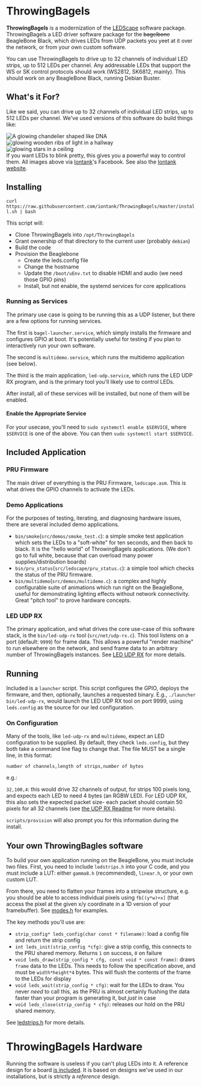 # ThrowingBagels
**ThrowingBagels** is a modernization of the [LEDScape](https://github.com/osresearch/LEDscape) software package. ThrowingBagels a LED driver software package for the ~~bagelbone~~ BeagleBone Black, which drives LEDs from UDP packets you yeet at it over the network, or from your own custom software.

You can use ThrowingBagels to drive up to 32 channels of individual LED strips, up to 512 LEDs per channel. Any addressable LEDs that support the WS or SK control protocols should work (WS2812, SK6812, mainly). This should work on any BeagleBone Black, running Debian Buster. 

## What's it For?

Like we said, you can drive up to 32 channels of individual LED strips, up to 512 LEDs per channel. We've used versions of this software do build things like:

<img src="https://scontent-iad3-1.xx.fbcdn.net/v/t1.0-9/116045555_3325317597554891_4327759825400826384_o.jpg?_nc_cat=109&ccb=2&_nc_sid=730e14&_nc_ohc=aKF5Na3_B4MAX-WHwRL&_nc_ht=scontent-iad3-1.xx&oh=0873e2bcc1b90285b050cad9387dc257&oe=601E9460" alt="A glowing chandelier shaped like DNA"><br>
<img src="https://scontent-iad3-1.xx.fbcdn.net/v/t1.0-9/58647137_2324273157659345_6396779893861908480_o.jpg?_nc_cat=107&ccb=2&_nc_sid=730e14&_nc_ohc=-8iVCu1GFMUAX87Duey&_nc_oc=AQkxYJ004FSru7iFLA0ndSbRETY3FdgqJMQmmNeY7NA0zjADilf0o4iLe0weGxVQGwg&_nc_ht=scontent-iad3-1.xx&oh=905f29edce7cdd55c952dbce3844a83c&oe=601D32A7" alt="glowing wooden ribs of light in a hallway"><br>
<img src="https://scontent-iad3-1.xx.fbcdn.net/v/t1.0-9/53599035_2247262275360434_2253813556346617856_o.jpg?_nc_cat=102&ccb=2&_nc_sid=730e14&_nc_ohc=xiAvPQfi2TMAX8r0f9K&_nc_ht=scontent-iad3-1.xx&oh=5340423ff10356f8e52074a12ba6b3e4&oe=601E7726" alt="glowing stars in a ceiling"><br>
If you want LEDs to blink pretty, this gives you a powerful way to control them. All images above via [Iontank](https://www.facebook.com/Iontank)'s Facebook. See also the [Iontank website](http://iontank.com).

## Installing
`curl https://raw.githubusercontent.com/iontank/ThrowingBagels/master/install.sh | bash`

This script will:

* Clone ThrowingBagels into `/opt/ThrowingBagels`
* Grant ownership of that directory to the current user (probably `debian`)
* Build the code
* Provision the Beaglebone
  * Create the leds.config file
  * Change the hostname
  * Update the `/boot/uEnv.txt` to disable HDMI and audio (we need those GPIO pins)
  * Install, but not enable, the systemd services for core applications

### Running as Services
The primary use case is going to be running this as a UDP listener, but there are a few options for running services.

The first is `bagel-launcher.service`, which simply installs the firmware and configures GPIO at boot. It's potentially useful for testing if you plan to interactively run your own software.

The second is `multidemo.service`, which runs the multidemo application (see below).

The third is the main application, `led-udp.service`, which runs the LED UDP RX program, and is the primary tool you'll likely use to control LEDs.

After install, all of these services will be installed, but none of them will be enabled.

#### Enable the Appropriate Service
For your usecase, you'll need to `sudo systemctl enable $SERVICE`, where `$SERVICE` is one of the above. You can then `sudo systemctl start $SERVICE`.

## Included Application
### PRU Firmware
The main driver of everything is the PRU Firmware, `ledscape.asm`. This is what drives the GPIO channels to activate the LEDs.

### Demo Applications
For the purposes of testing, iterating, and diagnosing hardware issues, there are several included demo applications.

* `bin/smoke`(`src/demos/smoke_test.c`): a simple smoke test application which sets the LEDs to a "soft-white" for ten seconds, and then back to black. It is the "hello world" of ThrowingBagels applications. (We don't go to full white, because that can overload many power supplies/distribution boards)
* `bin/pru_status`(`src/ledscape/pru_status.c`): a simple tool which checks the status of the PRU firmware.
* `bin/multidemo`(`src/demos/multidemo.c`): a complex and highly configurable suite of animations which run right on the BeagleBone, useful for demonstrating lighting effects without network connectivity. Great "pitch tool" to prove hardware concepts.

### LED UDP RX
The primary application, and what drives the core use-case of this software stack, is the `bin/led-udp-rx` tool (`src/net/udp-rx.c`). This tool listens on a port (default: `9999`) for frame data. This allows a powerful "render machine" to run elsewhere on the network, and send frame data to an arbitrary number of ThrowingBagels instances. See [LED UDP RX](src/net/README.md) for more details.

## Running
Included is a `launcher` script. This script configures the GPIO, deploys the firmware, and then, optionally, launches a requested binary. E.g., `./launcher bin/led-udp-rx`, would launch the LED UDP RX tool on port 9999, using `leds.config` as the source for our led configuration.

### On Configuration
Many of the tools, like `led-udp-rx` and `multidemo`, expect an LED configuration to be supplied. By default, they check `leds.config`, but they both take a command line flag to change that. The file MUST be a single line, in this format:

`number of channels,length of strips,number of bytes`

e.g.:

`32,100,4`: this would drive 32 channels of output, for strips 100 pixels long, and expects each LED to need 4 bytes (an RGBW LED). For LED UDP RX, this also sets the expected packet size- each packet should contain 50 pixels for all 32 channels (see [the UDP RX Readme](src/net/README.md) for more details).

`scripts/provision` will also prompt you for this information during the install.


## Your own ThrowingBagles software
To build your own application running on the BeagleBone, you must include two files. First, you need to include `ledstrips.h` into your C code, and you must include a LUT: either `gamma8.h` (recommended), `linear.h`, or your own custom LUT.

From there, you need to flatten your frames into a stripwise structure, e.g. you should be able to access individual pixels using `fb[(y*w)+x]` (that access the pixel at the given x/y coordinate in a 1D version of your framebuffer). See [modes.h](src/demos/modes.h) for examples.

The key methods you'll use are:

* `strip_config* leds_config(char const * filename)`: load a config file and return the strip config
* `int leds_init(strip_config *cfg)`: give a strip config, this connects to the PRU shared memory. Returns `1` on success, `0` on failure
* `void leds_draw(strip_config * cfg, const void * const frame)`: draws `frame` data to the LEDs. This needs to follow the specification above, and must be `width*height*4` bytes. This will flush the contents of the frame to the LEDs for display
* `void leds_wait(strip_config * cfg)`: wait for the LEDs to draw. You never *need* to call this, as the PRU is almost certainly flushing the data faster than your program is generating it, but *just* in case
* `void leds_close(strip_config * cfg)`: releases our hold on the PRU shared memory.

See [ledstrips.h](src/ledscape/ledstrips.h) for more details.

# ThrowingBagels Hardware
Running the software is useless if you can't plug LEDs into it. A reference design for a board [is included](pcb/README.md). It is based on designs we've used in our installations, but is strictly a *reference* design.